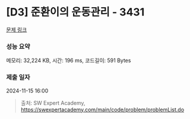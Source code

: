 # [D3] 준환이의 운동관리 - 3431 

[문제 링크](https://swexpertacademy.com/main/code/problem/problemDetail.do?contestProbId=AWE_ZXcqAAMDFAV2) 

### 성능 요약

메모리: 32,224 KB, 시간: 196 ms, 코드길이: 591 Bytes

### 제출 일자

2024-11-15 16:00



> 출처: SW Expert Academy, https://swexpertacademy.com/main/code/problem/problemList.do